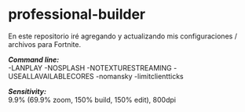 # professional-builder
En este repositorio iré agregando y actualizando mis configuraciones / archivos para Fortnite.


***Command line:***                
-LANPLAY -NOSPLASH -NOTEXTURESTREAMING -USEALLAVAILABLECORES -nomansky -limitclientticks


***Sensitivity:***                 
9.9% (69.9% zoom, 150% build, 150% edit), 800dpi
